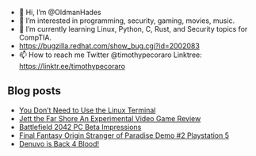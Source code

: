 - 👋 Hi, I’m @OldmanHades
- 👀 I’m interested in programming, security, gaming, movies, music.
- 🌱 I’m currently learning Linux, Python, C, Rust, and Security topics for CompTIA.
- https://bugzilla.redhat.com/show_bug.cgi?id=2002083
- 📫 How to reach me Twitter @timothypecoraro
Linktree: https://linktr.ee/timothypecoraro

## Blog posts
<!-- BLOG-POST-LIST:START -->
- [You Don’t Need to Use the Linux Terminal](https://medium.com/@timothypecoraro/you-dont-need-to-use-the-linux-terminal-301ee2c32bc4?source=rss-5097f5c9b801------2)
- [Jett the Far Shore An Experimental Video Game Review](https://medium.com/@timothypecoraro/jett-the-far-shore-an-experimental-video-game-review-a0b2330aa524?source=rss-5097f5c9b801------2)
- [Battlefield 2042 PC Beta Impressions](https://medium.com/@timothypecoraro/battlefield-2042-pc-beta-impressions-93741cae6e74?source=rss-5097f5c9b801------2)
- [Final Fantasy Origin Stranger of Paradise Demo #2 Playstation 5](https://medium.com/@timothypecoraro/final-fantasy-origin-stranger-of-paradise-demo-2-playstation-5-71fabf18fdcf?source=rss-5097f5c9b801------2)
- [Denuvo is Back 4 Blood!](https://medium.com/@timothypecoraro/denuvo-is-back-4-blood-f820917f75e6?source=rss-5097f5c9b801------2)
<!-- BLOG-POST-LIST:END -->

